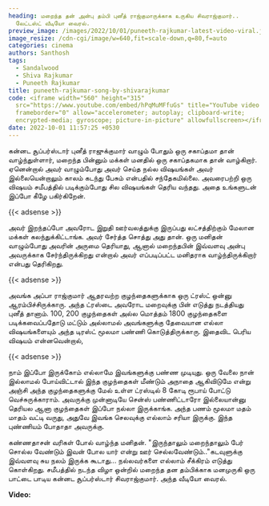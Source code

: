 ```yaml
---
heading: மறைந்த தன் அன்பு தம்பி புனீத் ராஜ்குமாருக்காக உருகிய சிவராஜ்குமார்..
  லேட்டஸ்ட் வீடியோ வைரல்.
preview_image: /images/2022/10/01/puneeth-rajkumar-latest-video-viral.jpeg
image_resize: /cdn-cgi/image/w=640,fit=scale-down,q=80,f=auto
categories: cinema
authors: Santhosh
tags:
  - Sandalwood
  - Shiva Rajkumar
  - Puneeth Rajkumar
title: puneeth-rajkumar-song-by-shivarajkumar
code: <iframe width="560" height="315"
  src="https://www.youtube.com/embed/hPqMuMFfuGs" title="YouTube video player"
  frameborder="0" allow="accelerometer; autoplay; clipboard-write;
  encrypted-media; gyroscope; picture-in-picture" allowfullscreen></iframe>
date: 2022-10-01 11:57:25 +0530
---
```

கன்னட சூப்பர்ஸ்டார் புனீத் ராஜுக்குமார் வாழும் போதும் ஒரு சகாப்தமா தான் வாழ்ந்துள்ளார், மறைந்த பின்னும் மக்கள் மனதில் ஒரு சகாப்தகமாக தான் வாழ்கிறார். ஏனென்றால் அவர் வாழும்போது அவர் செய்த நல்ல விஷயங்கள் அவர் இல்லையென்றாலும் காலம் கடந்து பேசும் என்பதில் சந்தேகமில்லை. அவரைபற்றி ஒரு விஷயம் சமீபத்தில் படிக்கும்போது சில விஷயங்கள் தெரிய வந்தது. அதை உங்களுடன் இப்போ கீழே பகிர்கிறேன்.

{{< adsense >}}

அவர் இறந்தப்போ அவரோட இறுதி ஊர்வலத்துக்கு இருப்பது லட்சத்திற்கும் மேலான மக்கள் கலந்துக்கிட்டாங்க. அவர் சேர்த்த சொத்து அது தான். ஒரு மனிதன் வாழும்போது அவரின் அருமை தெரியாது, ஆனால் மறைந்தபின் இவ்வளவு அன்பு அவருக்காக சேர்ந்திருக்கிறது என்றால் அவர் எப்படிப்பட்ட மனிதராக வாழ்ந்திருக்கிறார் என்பது தெரிகிறது.

{{< adsense >}}

அவங்க அப்பா ராஜ்குமார் ஆதரவற்ற குழந்தைகளுக்காக ஒரு ட்ரஸ்ட் ஒன்னு ஆரம்பிச்சிருக்காரு. அந்த ட்ரஸ்டை அவரோட மறைவுக்கு பின் எடுத்து நடத்தியது புனீத் தானாம். 100, 200 குழந்தைகள் அல்ல மொத்தம் 1800 குழந்தைகளை படிக்கவைப்பதோடு மட்டும் அல்லாமல் அவங்களுக்கு தேவையான எல்லா விஷயங்களையும் அந்த டிரஸ்ட் மூலமா பண்ணி கொடுத்திருக்காரு. இதைவிட பெரிய விஷயம் என்னவென்றால்,

{{< adsense >}}

நாம் இப்போ இருக்கோம் எல்லாமே இவங்களுக்கு பண்ண முடியுது. ஒரு வேலை நான் இல்லாமல் போய்விட்டால் இந்த குழந்தைகள் மீண்டும் அநாதை ஆகிவிடுமே என்று அஞ்சி அந்த குழந்தைகளுக்கு மேல் உள்ள ட்ரஸ்டில் 8 கோடி ரூபாய் போட்டு வெச்சுருக்காராம். அவருக்கு முன்னாடியே சென்ஸ் பண்ணிட்டாரோ இல்லையான்னு தெரியல ஆனா குழந்தைகள் இப்போ நல்லா இருக்காங்க. அந்த பணம் மூலமா மதம் மாதம் வட்டி வருது, அதுவே இவங்க செலவுக்கு எல்லாம் சரியா இருக்கு. இந்த புண்ணியம் போதாதா அவருக்கு.

கண்ணதாசன் வரிகள் போல் வாழ்ந்த மனிதன். "இருந்தாலும் மறைந்தாலும் பேர் சொல்ல வேண்டும் இவன் போல யார் என்று ஊர் செல்லவேண்டும்.."கடவுளுக்கு இவ்வளவு சுய நலம் இருக்க கூடாது... நல்லவர்களை எல்லாம் சீக்கிரம் எடுத்து கொள்கிறது. சமீபத்தில் நடந்த விழா ஒன்றில் மறைந்த தன தம்பிக்காக மனமுருகி ஒரு பாட்டை பாடிய கன்னட சூப்பர்ஸ்டார் சிவராஜ்குமார். அந்த வீடியோ வைரல். 

**V﻿ideo:**